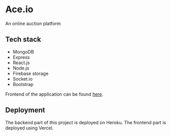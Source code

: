 # Ace.io

An online auction platform

## Tech stack

 - MongoDB
 - Express
 - React.js
 - Node.js
 - Firebase storage
 - Socket.io
 - Bootstrap


Frontend of the application can be found [here](https://github.com/amarell/auction-frontend).
 
## Deployment

The backend part of this project is deployed on Heroku. 
The frontend part is deployed using Vercel. 

